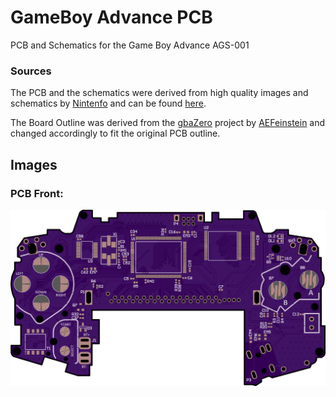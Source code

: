 # GameBoy Advance PCB
PCB and Schematics for the Game Boy Advance AGS-001
### Sources
The PCB and the schematics were derived from high quality images and schematics by [Nintenfo](https://github.com/Nintenfo) and can be found [here](https://nintenfo.github.io/repository/systems/GBA/documentation/schematics/).

The Board Outline was derived from the [gbaZero]([Nintenfo]) project by [AEFeinstein](https://github.com/AEFeinstein/) and changed accordingly to fit the original PCB outline.

## Images
### PCB Front:
![PCB Front](/img/pcb-front.png)
